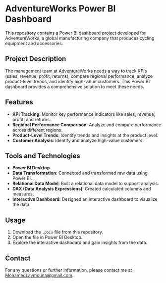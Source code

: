 # AdventureWorks Power BI Dashboard

This repository contains a Power BI dashboard project developed for AdventureWorks, a global manufacturing company that produces cycling equipment and accessories.

## Project Description

The management team at AdventureWorks needs a way to track KPIs (sales, revenue, profit, returns), compare regional performance, analyze product-level trends, and identify high-value customers. This Power BI dashboard provides a comprehensive solution to meet these needs.

## Features

- **KPI Tracking**: Monitor key performance indicators like sales, revenue, profit, and returns.
- **Regional Performance Comparison**: Analyze and compare performance across different regions.
- **Product-Level Trends**: Identify trends and insights at the product level.
- **Customer Analysis**: Identify and analyze high-value customers.

## Tools and Technologies

- **Power BI Desktop**
- **Data Transformation**: Connected and transformed raw data using Power BI.
- **Relational Data Model**: Built a relational data model to support analysis.
- **DAX (Data Analysis Expressions)**: Created calculated columns and measures.
- **Interactive Dashboard**: Designed an interactive dashboard to visualize the data.

## Usage

1. Download the `.pbix` file from this repository.
2. Open the file in Power BI Desktop.
3. Explore the interactive dashboard and gain insights from the data.

## Contact

For any questions or further information, please contact me at MohamedLaymouna@gmail.com.
